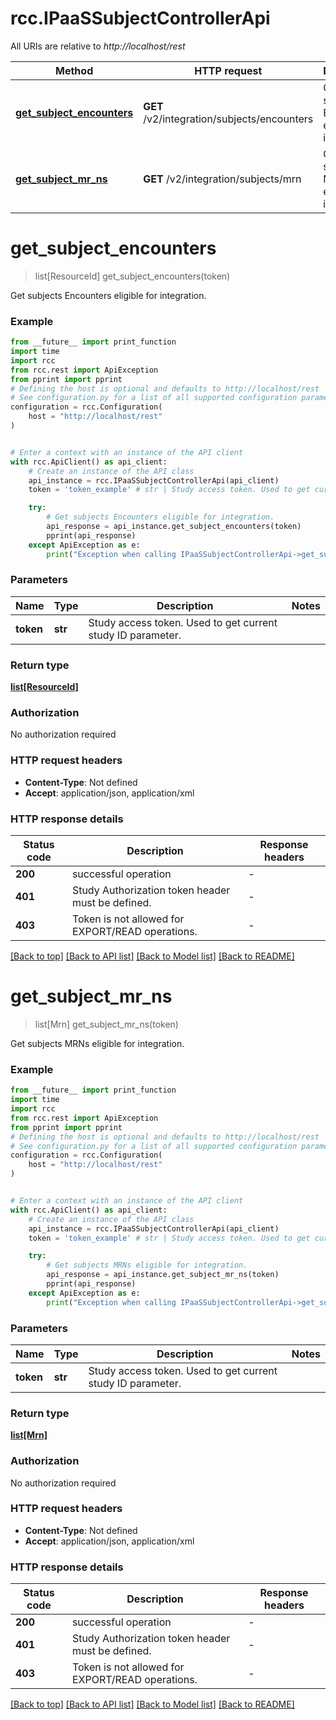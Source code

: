 # rcc.IPaaSSubjectControllerApi

All URIs are relative to *http://localhost/rest*

Method | HTTP request | Description
------------- | ------------- | -------------
[**get_subject_encounters**](IPaaSSubjectControllerApi.md#get_subject_encounters) | **GET** /v2/integration/subjects/encounters | Get subjects Encounters eligible for integration.
[**get_subject_mr_ns**](IPaaSSubjectControllerApi.md#get_subject_mr_ns) | **GET** /v2/integration/subjects/mrn | Get subjects MRNs eligible for integration.


# **get_subject_encounters**
> list[ResourceId] get_subject_encounters(token)

Get subjects Encounters eligible for integration.

### Example

```python
from __future__ import print_function
import time
import rcc
from rcc.rest import ApiException
from pprint import pprint
# Defining the host is optional and defaults to http://localhost/rest
# See configuration.py for a list of all supported configuration parameters.
configuration = rcc.Configuration(
    host = "http://localhost/rest"
)


# Enter a context with an instance of the API client
with rcc.ApiClient() as api_client:
    # Create an instance of the API class
    api_instance = rcc.IPaaSSubjectControllerApi(api_client)
    token = 'token_example' # str | Study access token. Used to get current study ID parameter.

    try:
        # Get subjects Encounters eligible for integration.
        api_response = api_instance.get_subject_encounters(token)
        pprint(api_response)
    except ApiException as e:
        print("Exception when calling IPaaSSubjectControllerApi->get_subject_encounters: %s\n" % e)
```

### Parameters

Name | Type | Description  | Notes
------------- | ------------- | ------------- | -------------
 **token** | **str**| Study access token. Used to get current study ID parameter. | 

### Return type

[**list[ResourceId]**](ResourceId.md)

### Authorization

No authorization required

### HTTP request headers

 - **Content-Type**: Not defined
 - **Accept**: application/json, application/xml

### HTTP response details
| Status code | Description | Response headers |
|-------------|-------------|------------------|
**200** | successful operation |  -  |
**401** | Study Authorization token header must be defined. |  -  |
**403** | Token is not allowed for EXPORT/READ operations. |  -  |

[[Back to top]](#) [[Back to API list]](../README.md#documentation-for-api-endpoints) [[Back to Model list]](../README.md#documentation-for-models) [[Back to README]](../README.md)

# **get_subject_mr_ns**
> list[Mrn] get_subject_mr_ns(token)

Get subjects MRNs eligible for integration.

### Example

```python
from __future__ import print_function
import time
import rcc
from rcc.rest import ApiException
from pprint import pprint
# Defining the host is optional and defaults to http://localhost/rest
# See configuration.py for a list of all supported configuration parameters.
configuration = rcc.Configuration(
    host = "http://localhost/rest"
)


# Enter a context with an instance of the API client
with rcc.ApiClient() as api_client:
    # Create an instance of the API class
    api_instance = rcc.IPaaSSubjectControllerApi(api_client)
    token = 'token_example' # str | Study access token. Used to get current study ID parameter.

    try:
        # Get subjects MRNs eligible for integration.
        api_response = api_instance.get_subject_mr_ns(token)
        pprint(api_response)
    except ApiException as e:
        print("Exception when calling IPaaSSubjectControllerApi->get_subject_mr_ns: %s\n" % e)
```

### Parameters

Name | Type | Description  | Notes
------------- | ------------- | ------------- | -------------
 **token** | **str**| Study access token. Used to get current study ID parameter. | 

### Return type

[**list[Mrn]**](Mrn.md)

### Authorization

No authorization required

### HTTP request headers

 - **Content-Type**: Not defined
 - **Accept**: application/json, application/xml

### HTTP response details
| Status code | Description | Response headers |
|-------------|-------------|------------------|
**200** | successful operation |  -  |
**401** | Study Authorization token header must be defined. |  -  |
**403** | Token is not allowed for EXPORT/READ operations. |  -  |

[[Back to top]](#) [[Back to API list]](../README.md#documentation-for-api-endpoints) [[Back to Model list]](../README.md#documentation-for-models) [[Back to README]](../README.md)

